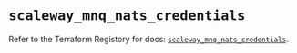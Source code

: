 # `scaleway_mnq_nats_credentials`

Refer to the Terraform Registory for docs: [`scaleway_mnq_nats_credentials`](https://registry.terraform.io/providers/scaleway/scaleway/2.31.0/docs/resources/mnq_nats_credentials).
